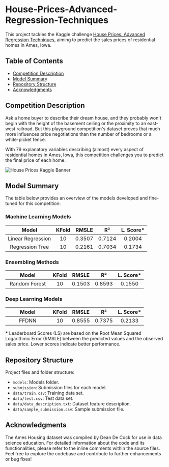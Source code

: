 # House-Prices-Advanced-Regression-Techniques
This project tackles the Kaggle challenge [House Prices: Advanced Regression Techniques](https://www.kaggle.com/competitions/house-prices-advanced-regression-techniques), aiming to predict the sales prices of residential homes in Ames, Iowa. 


## Table of Contents
- [Competition Description](#competition-description)
- [Model Summary](#model-summary)
- [Repository Structure](#repository-structure)
- [Acknowledgments](#acknowledgments)

## Competition Description
Ask a home buyer to describe their dream house, and they probably won't begin with the height of the basement ceiling or the proximity to an east-west railroad. But this playground competition's dataset proves that much more influences price negotiations than the number of bedrooms or a white-picket fence.

With 79 explanatory variables describing (almost) every aspect of residential homes in Ames, Iowa, this competition challenges you to predict the final price of each home.

![House Prices Kaggle Banner](https://storage.googleapis.com/kaggle-media/competitions/House%20Prices/kaggle_5407_media_housesbanner.png)


## Model Summary

The table below provides an overview of the models developed and fine-tuned for this competition:

### Machine Learning Models

| <img width=38/>Model<img width=38/>               | KFold | RMSLE | R²   | L. Score* |
|:---------------------------------------------:|:-----:|:------:|:-----------:|:----------:|
| Linear Regression                             |   10  | 0.3507 | 0.7124 |    0.2004  |
| Regression Tree                               |   10  | 0.2161 | 0.7034 |   0.1734  |

### Ensembling Methods

| <img width=38/>Model<img width=38/>                 | KFold | RMSLE | R²    | L. Score* |
|:-----------------------------------------------:|:-----:|:------:|:-----------:|:----------:|
| Random Forest                                   |   10  | 0.1503 | 0.8593 |  0.1550  |

### Deep Learning Models

| <img width=38/>Model<img width=38/> | KFold | RMSLE | R²  | L. Score* |
|:--------------------------:|:-----:|:------:|:-----------:|:----------:|
| FFDNN                      |   10  | 0.8555 | 0.7375 |  0.2133  |  


**\*** Leaderboard Scores (LS) are based on the Root Mean Squared Logarithmic Error (RMSLE) between the predicted values and the observed sales price. Lower scores indicate better performance.


## Repository Structure

Project files and folder structure:
- `models`: Models folder.
- `submission`: Submission files for each model.
- `data/train.csv`: Training data set.
- `data/test.csv`: Test data set.
- `data/data_description.txt`: Dataset feature description.
- `data/sample_submission.csv`: Sample submission file.

## Acknowledgments

The Ames Housing dataset was compiled by Dean De Cock for use in data science education. For detailed information about the code and its functionalities, please refer to the inline comments within the source files. Feel free to explore the codebase and contribute to further enhancements or bug fixes!
